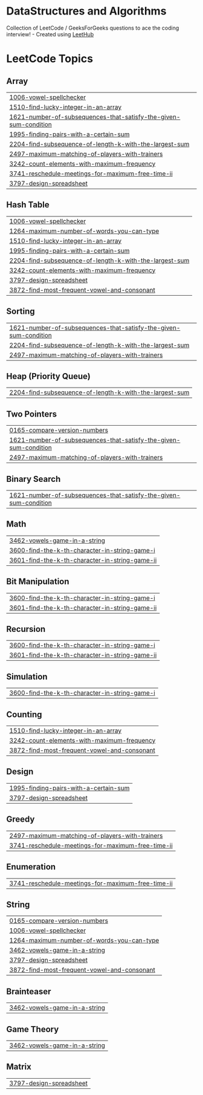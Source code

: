# DataStructures and Algorithms
Collection of LeetCode / GeeksForGeeks questions to ace the coding interview! - Created using [LeetHub](https://github.com/QasimWani/LeetHub)

<!---LeetCode Topics Start-->
# LeetCode Topics
## Array
|  |
| ------- |
| [1006-vowel-spellchecker](https://github.com/vipbhardwaj/LeetCode/tree/master/1006-vowel-spellchecker) |
| [1510-find-lucky-integer-in-an-array](https://github.com/vipbhardwaj/LeetCode/tree/master/1510-find-lucky-integer-in-an-array) |
| [1621-number-of-subsequences-that-satisfy-the-given-sum-condition](https://github.com/vipbhardwaj/LeetCode/tree/master/1621-number-of-subsequences-that-satisfy-the-given-sum-condition) |
| [1995-finding-pairs-with-a-certain-sum](https://github.com/vipbhardwaj/LeetCode/tree/master/1995-finding-pairs-with-a-certain-sum) |
| [2204-find-subsequence-of-length-k-with-the-largest-sum](https://github.com/vipbhardwaj/LeetCode/tree/master/2204-find-subsequence-of-length-k-with-the-largest-sum) |
| [2497-maximum-matching-of-players-with-trainers](https://github.com/vipbhardwaj/LeetCode/tree/master/2497-maximum-matching-of-players-with-trainers) |
| [3242-count-elements-with-maximum-frequency](https://github.com/vipbhardwaj/LeetCode/tree/master/3242-count-elements-with-maximum-frequency) |
| [3741-reschedule-meetings-for-maximum-free-time-ii](https://github.com/vipbhardwaj/LeetCode/tree/master/3741-reschedule-meetings-for-maximum-free-time-ii) |
| [3797-design-spreadsheet](https://github.com/vipbhardwaj/LeetCode/tree/master/3797-design-spreadsheet) |
## Hash Table
|  |
| ------- |
| [1006-vowel-spellchecker](https://github.com/vipbhardwaj/LeetCode/tree/master/1006-vowel-spellchecker) |
| [1264-maximum-number-of-words-you-can-type](https://github.com/vipbhardwaj/LeetCode/tree/master/1264-maximum-number-of-words-you-can-type) |
| [1510-find-lucky-integer-in-an-array](https://github.com/vipbhardwaj/LeetCode/tree/master/1510-find-lucky-integer-in-an-array) |
| [1995-finding-pairs-with-a-certain-sum](https://github.com/vipbhardwaj/LeetCode/tree/master/1995-finding-pairs-with-a-certain-sum) |
| [2204-find-subsequence-of-length-k-with-the-largest-sum](https://github.com/vipbhardwaj/LeetCode/tree/master/2204-find-subsequence-of-length-k-with-the-largest-sum) |
| [3242-count-elements-with-maximum-frequency](https://github.com/vipbhardwaj/LeetCode/tree/master/3242-count-elements-with-maximum-frequency) |
| [3797-design-spreadsheet](https://github.com/vipbhardwaj/LeetCode/tree/master/3797-design-spreadsheet) |
| [3872-find-most-frequent-vowel-and-consonant](https://github.com/vipbhardwaj/LeetCode/tree/master/3872-find-most-frequent-vowel-and-consonant) |
## Sorting
|  |
| ------- |
| [1621-number-of-subsequences-that-satisfy-the-given-sum-condition](https://github.com/vipbhardwaj/LeetCode/tree/master/1621-number-of-subsequences-that-satisfy-the-given-sum-condition) |
| [2204-find-subsequence-of-length-k-with-the-largest-sum](https://github.com/vipbhardwaj/LeetCode/tree/master/2204-find-subsequence-of-length-k-with-the-largest-sum) |
| [2497-maximum-matching-of-players-with-trainers](https://github.com/vipbhardwaj/LeetCode/tree/master/2497-maximum-matching-of-players-with-trainers) |
## Heap (Priority Queue)
|  |
| ------- |
| [2204-find-subsequence-of-length-k-with-the-largest-sum](https://github.com/vipbhardwaj/LeetCode/tree/master/2204-find-subsequence-of-length-k-with-the-largest-sum) |
## Two Pointers
|  |
| ------- |
| [0165-compare-version-numbers](https://github.com/vipbhardwaj/LeetCode/tree/master/0165-compare-version-numbers) |
| [1621-number-of-subsequences-that-satisfy-the-given-sum-condition](https://github.com/vipbhardwaj/LeetCode/tree/master/1621-number-of-subsequences-that-satisfy-the-given-sum-condition) |
| [2497-maximum-matching-of-players-with-trainers](https://github.com/vipbhardwaj/LeetCode/tree/master/2497-maximum-matching-of-players-with-trainers) |
## Binary Search
|  |
| ------- |
| [1621-number-of-subsequences-that-satisfy-the-given-sum-condition](https://github.com/vipbhardwaj/LeetCode/tree/master/1621-number-of-subsequences-that-satisfy-the-given-sum-condition) |
## Math
|  |
| ------- |
| [3462-vowels-game-in-a-string](https://github.com/vipbhardwaj/LeetCode/tree/master/3462-vowels-game-in-a-string) |
| [3600-find-the-k-th-character-in-string-game-i](https://github.com/vipbhardwaj/LeetCode/tree/master/3600-find-the-k-th-character-in-string-game-i) |
| [3601-find-the-k-th-character-in-string-game-ii](https://github.com/vipbhardwaj/LeetCode/tree/master/3601-find-the-k-th-character-in-string-game-ii) |
## Bit Manipulation
|  |
| ------- |
| [3600-find-the-k-th-character-in-string-game-i](https://github.com/vipbhardwaj/LeetCode/tree/master/3600-find-the-k-th-character-in-string-game-i) |
| [3601-find-the-k-th-character-in-string-game-ii](https://github.com/vipbhardwaj/LeetCode/tree/master/3601-find-the-k-th-character-in-string-game-ii) |
## Recursion
|  |
| ------- |
| [3600-find-the-k-th-character-in-string-game-i](https://github.com/vipbhardwaj/LeetCode/tree/master/3600-find-the-k-th-character-in-string-game-i) |
| [3601-find-the-k-th-character-in-string-game-ii](https://github.com/vipbhardwaj/LeetCode/tree/master/3601-find-the-k-th-character-in-string-game-ii) |
## Simulation
|  |
| ------- |
| [3600-find-the-k-th-character-in-string-game-i](https://github.com/vipbhardwaj/LeetCode/tree/master/3600-find-the-k-th-character-in-string-game-i) |
## Counting
|  |
| ------- |
| [1510-find-lucky-integer-in-an-array](https://github.com/vipbhardwaj/LeetCode/tree/master/1510-find-lucky-integer-in-an-array) |
| [3242-count-elements-with-maximum-frequency](https://github.com/vipbhardwaj/LeetCode/tree/master/3242-count-elements-with-maximum-frequency) |
| [3872-find-most-frequent-vowel-and-consonant](https://github.com/vipbhardwaj/LeetCode/tree/master/3872-find-most-frequent-vowel-and-consonant) |
## Design
|  |
| ------- |
| [1995-finding-pairs-with-a-certain-sum](https://github.com/vipbhardwaj/LeetCode/tree/master/1995-finding-pairs-with-a-certain-sum) |
| [3797-design-spreadsheet](https://github.com/vipbhardwaj/LeetCode/tree/master/3797-design-spreadsheet) |
## Greedy
|  |
| ------- |
| [2497-maximum-matching-of-players-with-trainers](https://github.com/vipbhardwaj/LeetCode/tree/master/2497-maximum-matching-of-players-with-trainers) |
| [3741-reschedule-meetings-for-maximum-free-time-ii](https://github.com/vipbhardwaj/LeetCode/tree/master/3741-reschedule-meetings-for-maximum-free-time-ii) |
## Enumeration
|  |
| ------- |
| [3741-reschedule-meetings-for-maximum-free-time-ii](https://github.com/vipbhardwaj/LeetCode/tree/master/3741-reschedule-meetings-for-maximum-free-time-ii) |
## String
|  |
| ------- |
| [0165-compare-version-numbers](https://github.com/vipbhardwaj/LeetCode/tree/master/0165-compare-version-numbers) |
| [1006-vowel-spellchecker](https://github.com/vipbhardwaj/LeetCode/tree/master/1006-vowel-spellchecker) |
| [1264-maximum-number-of-words-you-can-type](https://github.com/vipbhardwaj/LeetCode/tree/master/1264-maximum-number-of-words-you-can-type) |
| [3462-vowels-game-in-a-string](https://github.com/vipbhardwaj/LeetCode/tree/master/3462-vowels-game-in-a-string) |
| [3797-design-spreadsheet](https://github.com/vipbhardwaj/LeetCode/tree/master/3797-design-spreadsheet) |
| [3872-find-most-frequent-vowel-and-consonant](https://github.com/vipbhardwaj/LeetCode/tree/master/3872-find-most-frequent-vowel-and-consonant) |
## Brainteaser
|  |
| ------- |
| [3462-vowels-game-in-a-string](https://github.com/vipbhardwaj/LeetCode/tree/master/3462-vowels-game-in-a-string) |
## Game Theory
|  |
| ------- |
| [3462-vowels-game-in-a-string](https://github.com/vipbhardwaj/LeetCode/tree/master/3462-vowels-game-in-a-string) |
## Matrix
|  |
| ------- |
| [3797-design-spreadsheet](https://github.com/vipbhardwaj/LeetCode/tree/master/3797-design-spreadsheet) |
<!---LeetCode Topics End-->